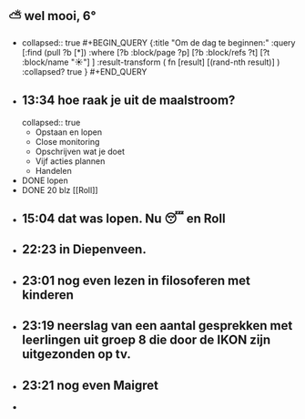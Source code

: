 ## ⛅ wel mooi, 6°
- collapsed:: true
  #+BEGIN_QUERY 
  {:title "Om de dag te beginnen:"
   :query [:find (pull ?b [*])
     :where 
       [?b :block/page ?p]
       [?b :block/refs ?t]
       [?t :block/name "☀️"]
   ]
   :result-transform ( fn [result] [(rand-nth result)] )
   :collapsed? true
  }
  #+END_QUERY
- ## 13:34 hoe raak je uit de maalstroom?
  collapsed:: true
	- Opstaan en lopen
	- Close monitoring
	- Opschrijven wat je doet
	- Vijf acties plannen
	- Handelen
- DONE lopen
- DONE 20 blz [[Roll]]
- ## 15:04 dat was lopen. Nu 😴 en Roll
- ## 22:23 in Diepenveen.
- ## 23:01  nog even lezen in filosoferen met kinderen
- ## 23:19 neerslag van een aantal gesprekken met leerlingen uit groep 8 die door de IKON zijn uitgezonden op tv.
- ## 23:21  nog even Maigret
-